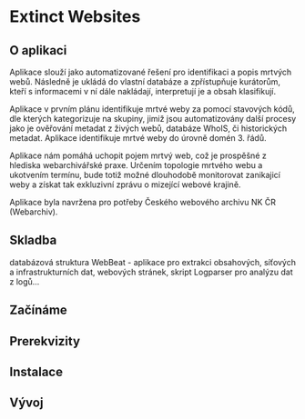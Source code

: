 # Extinct Websites


## O aplikaci

Aplikace slouží jako automatizované řešení pro identifikaci a popis mrtvých webů. Následně je ukládá do vlastní databáze a zpřístupňuje kurátorům, kteří s informacemi v ní dále nakládají, interpretují je a obsah klasifikují. 

Aplikace v prvním plánu identifikuje mrtvé weby za pomocí stavových kódů, dle kterých kategorizuje na skupiny, jimiž jsou automatizovány další procesy jako je ověřování metadat z živých webů, databáze WhoIS, či historických metadat. Aplikace identifikuje mrtvé weby do úrovně domén 3. řádů.

Aplikace nám pomáhá uchopit pojem mrtvý web, což  je prospěšné z hlediska webarchivářské praxe. Určením topologie mrtvého webu a ukotvením termínu, bude totiž možné dlouhodobě monitorovat zanikajicí weby a získat tak exkluzivní zprávu o mizející webové krajině. 

Aplikace byla navržena pro potřeby Českého webového archivu NK ČR (Webarchiv). 



## **Skladba**
databázová struktura
WebBeat - aplikace pro extrakci obsahových, síťových a infrastrukturních dat, webových stránek, skript Logparser pro analýzu dat z logů… 




## **Začínáme**
## **Prerekvizity**
## **Instalace**
## **Vývoj** 
